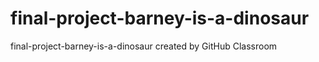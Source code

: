 # final-project-barney-is-a-dinosaur
final-project-barney-is-a-dinosaur created by GitHub Classroom
